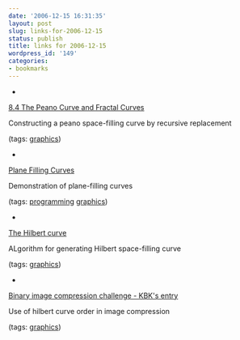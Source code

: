 ```yaml
---
date: '2006-12-15 16:31:35'
layout: post
slug: links-for-2006-12-15
status: publish
title: links for 2006-12-15
wordpress_id: '149'
categories:
- bookmarks
---
```



	
  *
		

[8.4 The Peano Curve and Fractal Curves](http://www.geom.uiuc.edu/docs/reference/CRC-formulas/node36.html#SECTION01840000000000000000)


		

Constructing a peano space-filling curve by recursive replacement


		

(tags: [graphics](http://del.icio.us/eob/graphics))


	

	
  *
		

[Plane Filling Curves](http://www.cut-the-knot.org/do_you_know/hilbert.shtml)


		

Demonstration of plane-filling curves


		

(tags: [programming](http://del.icio.us/eob/programming) [graphics](http://del.icio.us/eob/graphics))


	

	
  *
		

[The Hilbert curve](http://www.compuphase.com/hilbert.htm)


		

ALgorithm for generating Hilbert space-filling curve


		

(tags: [graphics](http://del.icio.us/eob/graphics))


	

	
  *
		

[Binary image compression challenge - KBK's entry](http://wiki.tcl.tk/12332)


		

Use of hilbert curve order in image compression


		

(tags: [graphics](http://del.icio.us/eob/graphics))


	



